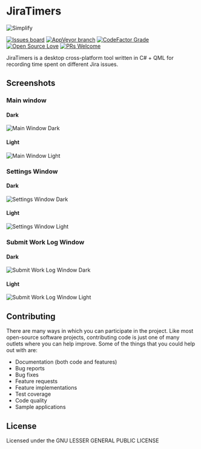 # JiraTimers


![Simplify](https://raw.githubusercontent.com/i4004/JiraTimers/master/images/Logo128x128.png)


[![Issues board](https://dxssrr2j0sq4w.cloudfront.net/3.2.0/img/external/zenhub-badge.svg)](https://app.zenhub.com/workspaces/jiratimers-5d8f719fbe90910001987cdc/board?repos=211514366)
[![AppVeyor branch](https://img.shields.io/appveyor/ci/i4004/jiratimers)](https://ci.appveyor.com/project/i4004/jiratimers)
[![CodeFactor Grade](https://img.shields.io/codefactor/grade/github/i4004/JiraTimers)](https://www.codefactor.io/repository/github/i4004/JiraTimers)
[![Open Source Love](https://badges.frapsoft.com/os/v1/open-source.png?v=103)](https://github.com/ellerbrock/open-source-badges/)
[![PRs Welcome](https://img.shields.io/badge/PRs-welcome-brightgreen)](http://makeapullrequest.com)

JiraTimers is a desktop cross-platform tool written in C# + QML for recording time spent on different Jira issues.

## Screenshots

### Main window

#### Dark

![Main Window Dark](https://raw.githubusercontent.com/i4004/JiraTimers/master/images/screenshots/main-window.png)

#### Light

![Main Window Light](https://raw.githubusercontent.com/i4004/JiraTimers/master/images/screenshots/main-window-light.png)

### Settings Window

#### Dark

![Settings Window Dark](https://raw.githubusercontent.com/i4004/JiraTimers/master/images/screenshots/settings-window.png)

#### Light

![Settings Window Light](https://raw.githubusercontent.com/i4004/JiraTimers/master/images/screenshots/settings-window-light.png)

### Submit Work Log Window

#### Dark

![Submit Work Log Window Dark](https://raw.githubusercontent.com/i4004/JiraTimers/master/images/screenshots/submit-work-log-window.png)

#### Light

![Submit Work Log Window Light](https://raw.githubusercontent.com/i4004/JiraTimers/master/images/screenshots/submit-work-log-window-light.png)

## Contributing

There are many ways in which you can participate in the project. Like most open-source software projects, contributing code is just one of many outlets where you can help improve. Some of the things that you could help out with are:

- Documentation (both code and features)
- Bug reports
- Bug fixes
- Feature requests
- Feature implementations
- Test coverage
- Code quality
- Sample applications

## License

Licensed under the GNU LESSER GENERAL PUBLIC LICENSE
